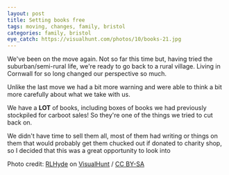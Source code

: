 ```yaml
---
layout: post
title: Setting books free
tags: moving, changes, family, bristol
categories: family, bristol
eye_catch: https://visualhunt.com/photos/10/books-21.jpg
---
```


We've been on the move again. Not so far this time but, having tried the suburban/semi-rural life, we're ready to go back to a rural village. Living in Cornwall for so long changed our perspective so much.

Unlike the last move we had a bit more warning and were able to think a bit more carefully about what we take with us.

We have a **LOT** of books, including boxes of books we had previously stockpiled for carboot sales! So they're one of the things we tried to cut back on.

<!--more-->

We didn't have time to sell them all, most of them had writing or things on them that would probably get them chucked out if donated to charity shop, so I decided that this was a great opportunity to look into 

Photo credit: [RLHyde](https://visualhunt.com/author/bd99e4) on [VisualHunt](https://visualhunt.com/re/dcdbe1) / [CC BY-SA](http://creativecommons.org/licenses/by-sa/2.0/)